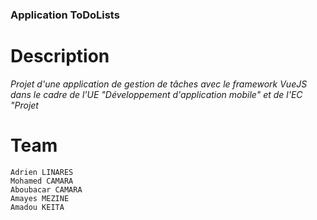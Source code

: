 ### Application ToDoLists

# Description

_Projet d'une application de gestion de tâches avec le framework VueJS dans le cadre de l'UE "Développement d'application mobile" et de l'EC "Projet_

# Team
```
Adrien LINARES
Mohamed CAMARA
Aboubacar CAMARA 
Amayes MEZINE
Amadou KEITA
```
